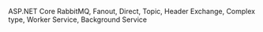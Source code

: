 ASP.NET Core 
RabbitMQ, Fanout, Direct, Topic, Header Exchange, Complex type, Worker Service, Background Service
